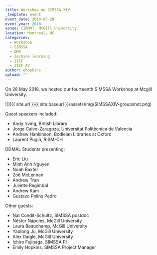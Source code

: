 ```yaml
---
title: Workshop on SIMSSA XIV
_template: event
event_date: 2018-05-28
event_year: 2018
venue: CIRMMT, McGill University
location: Montreal, QC
categories:
  - Workshop
  - SIMSSA
  - OMR
  - machine learning
  - IIIF
  - IIIF AV
author: ehopkins
upload: ""
---
```


On 28 May 2018, we hosted our fourteenth SIMSSA Workshop at Mcgill University.

![]({{ site.url }}{{ site.baseurl }}/assets/img/SIMSSAXIV-groupshot.png)

Guest speakers included:

* Andy Irving, British Library
* Jorge Calvo-Zaragoza, Universitat Politècnica de Valencia
* Andrew Hankinson, Bodleian Libraries at Oxford
* Laurent Pugin, RISM-CH

DDMAL Students presenting:

* Eric Liu
* Minh Anh Nguyen
* Noah Baxter
* Zoé McLennan
* Andrew Tran
* Juliette Regimbal
* Andrew Kam
* Gustavo Polins Pedro

Other guests:

* Nat Condit-Schultz, SIMSSA postdoc
* Néstor Nápoles, McGill University
* Laura Beauchamp, McGill University
* Yaolong Ju, McGill University
* Alex Daigle, McGill University
* Ichiro Fujinaga, SIMSSA PI
* Emily Hopkins, SIMSSA Project Manager
